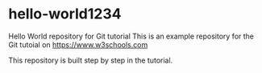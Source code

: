 # hello-world1234
Hello World repository for Git tutorial
This is an example repository for the Git tutoial on https://www.w3schools.com

This repository is built step by step in the tutorial.
